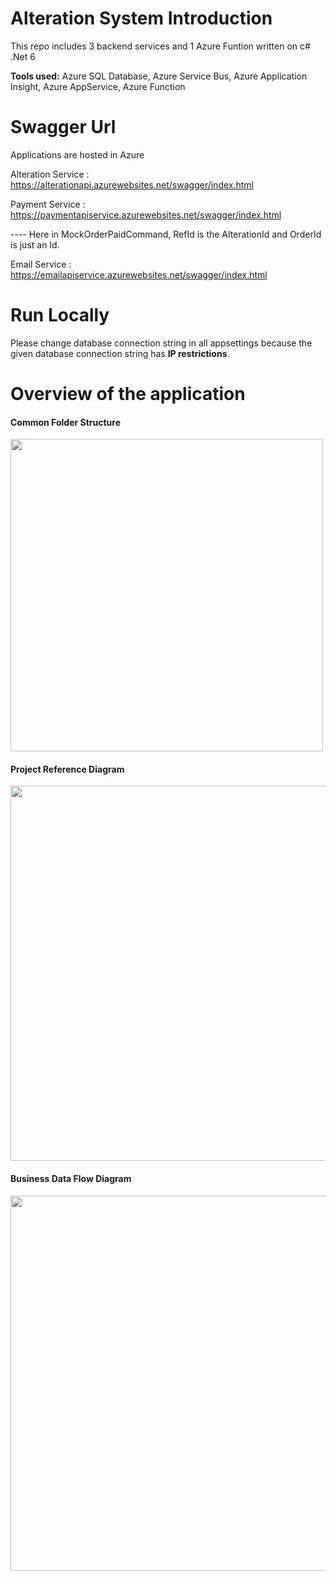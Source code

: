 # Alteration System Introduction 
This repo includes 3 backend services and 1 Azure Funtion written on c# .Net 6 

**Tools used:** Azure SQL Database, Azure Service Bus, Azure Application Insight, Azure AppService, Azure Function

# Swagger Url
Applications are hosted in Azure 

Alteration Service : https://alterationapi.azurewebsites.net/swagger/index.html

Payment Service : https://paymentapiservice.azurewebsites.net/swagger/index.html
  
---- Here in MockOrderPaidCommand, RefId is the AlterationId and OrderId is just an Id.

Email Service : https://emailapiservice.azurewebsites.net/swagger/index.html

# Run Locally
Please change database connection string in all appsettings because the given database connection string has **IP restrictions**.  

# Overview of the application
#### Common Folder Structure 
<img src="https://user-images.githubusercontent.com/62177256/157477026-7abc662a-5248-4d43-aaf5-c5b567b91cca.PNG" width="500">

#### Project Reference Diagram 
<img src="https://user-images.githubusercontent.com/62177256/157477116-fa7f6085-1fe0-43ce-9f84-80ce69f4141b.png" width="600">

#### Business Data Flow Diagram
<img src="https://user-images.githubusercontent.com/62177256/157522296-d9d72c38-507c-4559-9aa6-18a9423df5c3.png" width="600">


